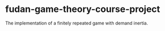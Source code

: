 # fudan-game-theory-course-project
The implementation of a finitely repeated game with demand inertia.
